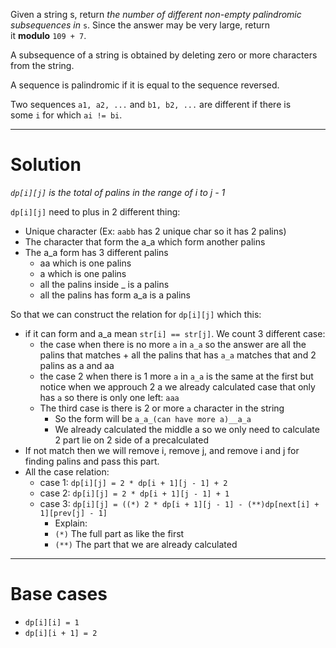 
Given a string s, return _the number of different non-empty palindromic subsequences in_ `s`. Since the answer may be very large, return it **modulo** `109 + 7`.

A subsequence of a string is obtained by deleting zero or more characters from the string.

A sequence is palindromic if it is equal to the sequence reversed.

Two sequences `a1, a2, ...` and `b1, b2, ...` are different if there is some `i` for which `ai != bi`.


---

# Solution

_`dp[i][j]` is the total of palins in the range of i to j - 1_

`dp[i][j]` need to plus in 2 different thing:
- Unique character (Ex: `aabb` has 2 unique char so it has 2 palins)
- The character that form the a_a which form another palins
- The a_a form has 3 different palins
	- aa which is one palins
	- a which is one palins
	- all the palins inside _ is a palins
	- all the palins has form a_a is a palins

So that we can construct the relation for `dp[i][j]` which this:
- if it can form and a_a mean `str[i] == str[j]`. We count 3 different case:
	- the case when there is no more `a` in `a_a` so the answer are all the palins that matches + all the palins that has `a_a` matches that and 2 palins as a and aa
	- the case 2 when there is 1 more `a` in `a_a` is the same at the first but notice when we approuch 2 a we already calculated case that only has `a` so there is only one left: `aaa`
	- The third case is there is 2 or more `a` character in the string
		- So the form will be `a_a_(can have more a)__a_a`
		- We already calculated the middle a so we only need to calculate 2 part lie on 2 side of a precalculated
- If not match then we will remove i, remove j, and remove i and j for finding palins and pass this part.
- All the case relation:
	- case 1: `dp[i][j] = 2 * dp[i + 1][j - 1] + 2`
	- case 2: `dp[i][j] = 2 * dp[i + 1][j - 1] + 1`
	- case 3: `dp[i][j] = ((*) 2 * dp[i + 1][j - 1] - (**)dp[next[i] + 1][prev[j] - 1]`
		- Explain: 
		- `(*)` The full part as like the first 
		- `(**)` The part that we are already calculated
---
# Base cases

- `dp[i][i] = 1`
- `dp[i][i + 1] = 2`